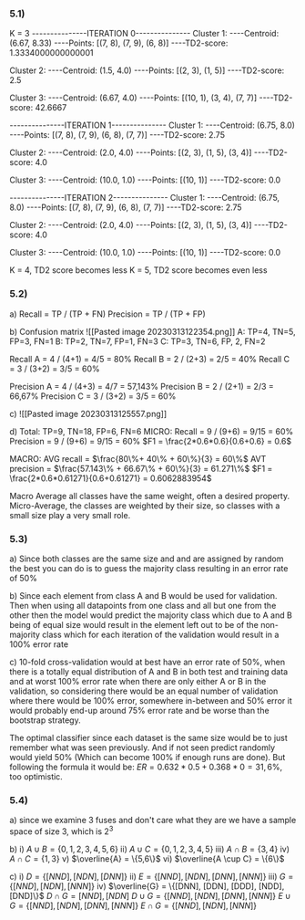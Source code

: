 ### 5.1)
K = 3
---------------ITERATION 0---------------
Cluster 1:
----Centroid: (6.67, 8.33)
----Points: [(7, 8), (7, 9), (6, 8)]
----TD2-score: 1.3334000000000001

Cluster 2:
----Centroid: (1.5, 4.0)
----Points: [(2, 3), (1, 5)]
----TD2-score: 2.5

Cluster 3:
----Centroid: (6.67, 4.0)
----Points: [(10, 1), (3, 4), (7, 7)]
----TD2-score: 42.6667

---------------ITERATION 1---------------
Cluster 1:
----Centroid: (6.75, 8.0)
----Points: [(7, 8), (7, 9), (6, 8), (7, 7)]
----TD2-score: 2.75

Cluster 2:
----Centroid: (2.0, 4.0)
----Points: [(2, 3), (1, 5), (3, 4)]
----TD2-score: 4.0

Cluster 3:
----Centroid: (10.0, 1.0)
----Points: [(10, 1)]
----TD2-score: 0.0

---------------ITERATION 2---------------
Cluster 1:
----Centroid: (6.75, 8.0)
----Points: [(7, 8), (7, 9), (6, 8), (7, 7)]
----TD2-score: 2.75

Cluster 2:
----Centroid: (2.0, 4.0)
----Points: [(2, 3), (1, 5), (3, 4)]
----TD2-score: 4.0

Cluster 3:
----Centroid: (10.0, 1.0)
----Points: [(10, 1)]
----TD2-score: 0.0

K = 4, TD2 score becomes less
K = 5, TD2 score becomes even less


### 5.2)
a)
Recall = TP / (TP + FN)
Precision = TP / (TP + FP)

b)
Confusion matrix
![[Pasted image 20230313122354.png]]
A: TP=4, TN=5, FP=3, FN=1
B: TP=2, TN=7, FP=1, FN=3
C: TP=3, TN=6, FP, 2, FN=2

Recall A = 4 / (4+1) = 4/5 = 80%
Recall B = 2 / (2+3) = 2/5 = 40%
Recall C = 3 / (3+2) = 3/5 = 60%

Precision A = 4 / (4+3) = 4/7 = 57,143%
Precision B = 2 / (2+1) = 2/3 = 66,67%
Precision C = 3 / (3+2) = 3/5 = 60%

c)
![[Pasted image 20230313125557.png]]

d)
Total: TP=9, TN=18, FP=6, FN=6
MICRO:
Recall = 9 / (9+6) = 9/15 = 60%
Precision = 9 / (9+6) = 9/15 = 60%
$F1 = \frac{2*0.6*0.6}{0.6+0.6} = 0.6$

MACRO:
AVG recall = $\frac{80\%+ 40\% + 60\%}{3} = 60\%$
AVT precision = $\frac{57.143\% + 66.67\% + 60\%}{3} = 61.271\%$
$F1 = \frac{2*0.6*0.61271}{0.6+0.61271} = 0.6062883954$

Macro Average all classes have the same weight, often a desired property.
Micro-Average, the classes are weighted by their size, so classes with a small size play a very small role. 


### 5.3)
a)
Since both classes are the same size and and are assigned by random the best you can do is to guess the majority class resulting in an error rate of 50% 

b) 
Since each element from class A and B would be used for validation. Then when using all datapoints from one class and all but one from the other then the model would predict the majority class which due to A and B being of equal size would result in the element left out to be of the non-majority class which for each iteration of the validation would result in a 100% error rate

c)
10-fold cross-validation would at best have an error rate of 50%, when there is a totally equal distribution of A and B in both test and training data and at worst 100% error rate when there are only either A or B in the validation, so considering there would be an equal number of validation where there would be 100% error, somewhere in-between and 50% error it would probably end-up around 75% error rate and be worse than the bootstrap strategy.

The optimal classifier since each dataset is the same size would be to just remember what was seen previously. And if not seen predict randomly would yield 50% (Which can become 100% if enough runs are done). But following the formula it would be:
$ER = 0.632 * 0.5  + 0.368 * 0 = 31,6\%$, too optimistic.


### 5.4)
a)
since we examine 3 fuses and don't care what they are we have a sample space of size 3, which is $2^3$

b)
i) $A \cup B = \{0,1,2,3,4,5,6\}$
ii) $A \cup C = \{0,1,2,3,4,5\}$
iii) $A \cap B = \{3,4\}$
iv) $A \cap C = \{1,3\}$
v) $\overline{A} = \{5,6\}$
vi) $\overline{A \cup C} = \{6\}$

c)
i) $D = \{ [NND], [NDN], [DNN] \}$
ii)  $E = \{ [NND], [NDN], [DNN], [NNN]\}$
iii) $G = \{ [NND], [NDN], [NNN]\}$
iv) $\overline{G} = \{[DNN], [DDN], [DDD], [NDD], [DND]\}$
    $D \cap G = {[NND], [NDN]}$
    $D \cup G = \{[NND],[NDN],[DNN],[NNN]\}$
    $E \cup G = \{[NND],[NDN],[DNN],[NNN]\}$
    $E \cap G =\{ [NND], [NDN], [NNN]\}$
    


















